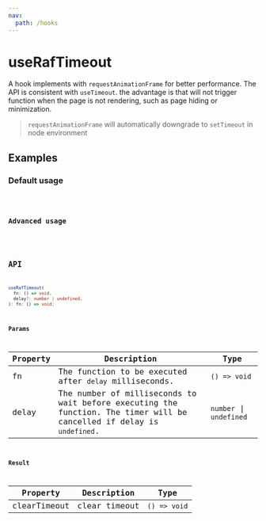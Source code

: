 ```yaml
---
nav:
  path: /hooks
---
```


# useRafTimeout

A hook implements with `requestAnimationFrame` for better performance. The API is consistent with `useTimeout`. the advantage is that will not trigger function when the page is not rendering, such as page hiding or minimization.

> `requestAnimationFrame` will automatically downgrade to `setTimeout` in node environment

## Examples

### Default usage

<code src="./demo/demo1.tsx" />

### Advanced usage

<code src="./demo/demo2.tsx" />

## API

```typescript
useRafTimeout(
  fn: () => void, 
  delay?: number | undefined, 
): fn: () => void;
```

### Params

| Property | Description                                                                                                            | Type                    |
|----------|------------------------------------------------------------------------------------------------------------------------|-------------------------|
| fn       | The function to be executed after `delay` milliseconds.                                                                | `() => void`            |
| delay    | The number of milliseconds to wait before executing the function. The timer will be cancelled if delay is `undefined`. | `number` \| `undefined` |

### Result

| Property     | Description   | Type                                                       |
|--------------|---------------|------------------------------------------------------------|
| clearTimeout | clear timeout | `() => void` |